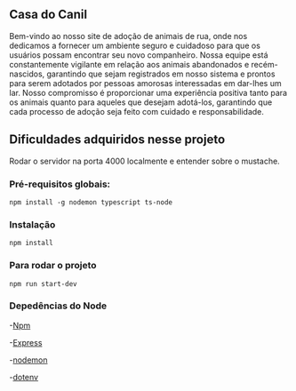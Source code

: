 ## Casa do Canil 
Bem-vindo ao nosso site de adoção de animais de rua, onde nos dedicamos a fornecer um ambiente seguro e cuidadoso para que os usuários possam encontrar seu novo companheiro. Nossa equipe está constantemente vigilante em relação aos animais abandonados e recém-nascidos, garantindo que sejam registrados em nosso sistema e prontos para serem adotados por pessoas amorosas interessadas em dar-lhes um lar. Nosso compromisso é proporcionar uma experiência positiva tanto para os animais quanto para aqueles que desejam adotá-los, garantindo que cada processo de adoção seja feito com cuidado e responsabilidade.

## Dificuldades adquiridos nesse projeto 
Rodar o servidor na porta 4000 localmente e entender sobre o mustache. 

### Pré-requisitos globais: 
`npm install -g nodemon typescript ts-node` 

### Instalação 
`npm install` 

### Para rodar o projeto 
`npm run start-dev`

### Depedências do Node 

-[Npm](https://www.npmjs.com/) 

-[Express](https://expressjs.com/pt-br/)

-[nodemon](https://nodemon.io/) 

-[dotenv](https://www.npmjs.com/package/dotenv)
